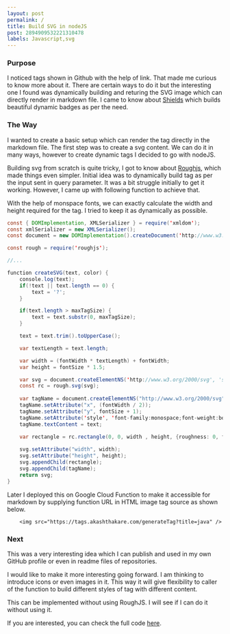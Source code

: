```yaml
---
layout: post
permalink: /
title: Build SVG in nodeJS
post: 2894909532221310478
labels: Javascript,svg
---
```


### Purpose
I noticed tags shown in Github with the help of link. That made me curious to know more about it. There are certain ways to do it but the interesting one I found was dynamically building and returing the SVG image which can directly render in markdown file. I came to know about [Shields](https://shields.io/) which builds beautiful dynamic badges as per the need.

### The Way
I wanted to create a basic setup which can render the tag directly in the markdown file. The first step was to create a svg content. We can do it in many ways, however to create dynamic tags I decided to go with nodeJS.

Building svg from scratch is quite tricky, I got to know about [Roughjs](https://roughjs.com/), which made things even simpler. Initial idea was to dynamically build tag as per the input sent in query parameter. It was a bit struggle initially to get it working. However, I came up with following function to achieve that.

With the help of monspace fonts, we can exactly calculate the width and height required for the tag. I tried to keep it as dynamically as possible.

```java
const { DOMImplementation, XMLSerializer } = require('xmldom');
const xmlSerializer = new XMLSerializer();
const document = new DOMImplementation().createDocument('http://www.w3.org/1999/xhtml', 'html', null);

const rough = require('roughjs');

//...

function createSVG(text, color) {
    console.log(text);
    if(!text || text.length == 0) {
        text = '?';
    }

    if(text.length > maxTagSize) {
        text = text.substr(0, maxTagSize);
    }

    text = text.trim().toUpperCase();

    var textLength = text.length;

    var width = (fontWidth * textLength) + fontWidth;
    var height = fontSize * 1.5;

    var svg = document.createElementNS('http://www.w3.org/2000/svg', 'svg');
    const rc = rough.svg(svg);
    
    var tagName = document.createElementNS("http://www.w3.org/2000/svg", "text");
    tagName.setAttribute("x", (fontWidth / 2));
    tagName.setAttribute("y", fontSize + 1);
    tagName.setAttribute('style', 'font-family:monospace;font-weight:bold;font-size:'+fontSize+'px;');
    tagName.textContent = text;

    var rectangle = rc.rectangle(0, 0, width , height, {roughness: 0, fill : color, fillStyle: 'solid', stroke: '#8BD8E2'});
    
    svg.setAttribute("width", width);
    svg.setAttribute("height", height);
    svg.appendChild(rectangle);
    svg.appendChild(tagName);
    return svg;
}
```

Later I deployed this on Google Cloud Function to make it accessible for markdown by supplying function URL in HTML image tag source as shown below.

```
    <img src="https://tags.akashthakare.com/generateTag?title=java" />
```


### Next

This was a very interesting idea which I can publish and used in my own GitHub profile or even in readme files of repositories.

I would like to make it more interesting going forward. I am thinking to introduce icons or even images in it. This way it will give flexibility to caller of the function to build different styles of tag with different content. 

This can be implemented without using RoughJS. I will see if I can do it without using it. 

If you are interested, you can check the full code [here](https://github.com/aakashthakare/ghtag).